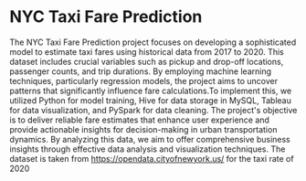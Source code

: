 # NYC Taxi Fare Prediction
The NYC Taxi Fare Prediction project focuses on developing a sophisticated model to estimate taxi fares using historical data from 2017 to 2020. This dataset includes crucial variables such as pickup and drop-off locations, passenger counts, and trip durations. By employing machine learning techniques, particularly regression models, the project aims to uncover patterns that significantly influence fare calculations.To implement this, we utilized Python for model training, Hive for data storage in MySQL, Tableau for data visualization, and PySpark for data cleaning. The project's objective is to deliver reliable fare estimates that enhance user experience and provide actionable insights for decision-making in urban transportation dynamics. By analyzing this data, we aim to offer comprehensive business insights through effective data analysis and visualization techniques.
The dataset is taken from https://opendata.cityofnewyork.us/ for the taxi rate of 2020
